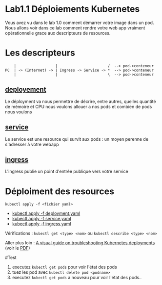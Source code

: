 # Lab1.1 Déploiements Kubernetes
Vous avez vu dans le lab 1.0 comment démarrer votre image dans un pod. 
Nous allons voir dans ce lab comment rendre votre web app vraiment opérationnelle grace aux descripteurs de resources.

# Les descripteurs 
``` 
    |                  |                       /  --> pod->conteneur
PC  | -> (Internet) -> | Ingress -> Service -> *  --> pod->conteneur
    |                  |                       \  --> pod->conteneur
```
 
## [deployement](https://kubernetes.io/fr/docs/concepts/workloads/controllers/deployment/)
Le déployment va nous permettre de décrire, entre autres, quelles quantité de mémoire et CPU nous voulons allouer a nos pods et combien de pods nous voulons
## [service](https://kubernetes.io/fr/docs/concepts/services-networking/service/)
Le service est une resource qui survit aux pods : un moyen perenne de s'adresser à votre webapp
## [ingress](https://kubernetes.io/fr/docs/concepts/services-networking/ingress/)
L'ingress publie un point d'entrée publique vers votre service

# Déploiment des resources
```
kubectl apply -f <fichier yaml>
```
* [kubectl apply -f deployment.yaml](./resources/deployment.yaml)
* [kubectl apply -f service.yaml](./resources/service.yaml)
* [kubectl apply -f ingress.yaml](./resources/ingress.yaml)

Vérifications :  `kubectl get <type> <nom>` ou `kubectl describe <type> <nom>` 

Aller plus loin : [A visual guide on troubleshooting Kubernetes deployments](https://learnk8s.io/troubleshooting-deployments) (voir le [PDF](https://learnk8s.io/a/a-visual-guide-on-troubleshooting-kubernetes-deployments/troubleshooting-kubernetes.v2.pdf))

#Test
1. executez `kubectl get pods` pour voir l'état des pods
2. tuez les pod avec `kubectl delete pod <podname>`
3. executez `kubectl get pods` a nouveau pour voir l'état des pods..